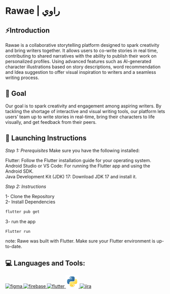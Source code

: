 # Rawae | راوي 

<h2> ⚡Introduction </h2> 
Rawae is a collaborative storytelling platform designed to spark creativity and bring writers together.
It allows users to co-write stories in real time, contributing to shared narratives with the ability to publish their work on personalized profiles.
Using advanced features such as AI-generated character illustrations based on story descriptions, word recommendation and Idea suggestion to offer visual inspiration to writers and a seamless writing process. 

<h2> 🚩 Goal </h2> 
Our goal is to spark creativity and engagement among aspiring writers. By tackling 
the shortage of interactive and visual writing tools, our platform lets users’ team up to write 
stories in real-time, bring their characters to life visually, and get feedback from their peers.

<h2> 📓 Launching Instructions </h2>
<p> 
<em>Step 1: Prerequisites </em> 
Make sure you have the following installed:

Flutter: Follow the Flutter installation guide for your operating system. <br>
Android Studio or VS Code: For running the Flutter app and using the Android SDK. <br> 
Java Development Kit (JDK) 17: Download JDK 17 and install it. <br> 

<em> Step 2: Instructions </em>

1- Clone the Repository <br> 
2- Install Dependencies <br> 

 ```bash
flutter pub get
   ```
3- run the app <br> 
 ```bash
Flutter run
   ```
note: 
Rawe was built with Flutter. Make sure your Flutter environment is up-to-date.


  
</p>
<h2 align="left"> 💻 Languages and Tools:</h2>
<p align="left"> 
  <a href="https://www.figma.com/" target="_blank" rel="noreferrer"> 
    <img src="https://www.vectorlogo.zone/logos/figma/figma-icon.svg" alt="figma" width="40" height="40"/> 
  </a> 
  <a href="https://firebase.google.com/" target="_blank" rel="noreferrer"> 
    <img src="https://www.vectorlogo.zone/logos/firebase/firebase-icon.svg" alt="firebase" width="40" height="40"/> 
  </a> 
  <a href="https://flutter.dev" target="_blank" rel="noreferrer"> 
    <img src="https://www.vectorlogo.zone/logos/flutterio/flutterio-icon.svg" alt="flutter" width="40" height="40"/> 
  </a> 
  <a href="https://www.python.org" target="_blank" rel="noreferrer"> 
    <img src="https://raw.githubusercontent.com/devicons/devicon/master/icons/python/python-original.svg" alt="python" width="40" height="40"/> 
  </a>

  <a href="https://www.atlassian.com/software/jira" target="_blank" rel="noreferrer"> 
    <img src="https://www.vectorlogo.zone/logos/atlassian_jira/atlassian_jira-icon.svg" alt="jira" width="40" height="40"/> 
  </a>
</p>

